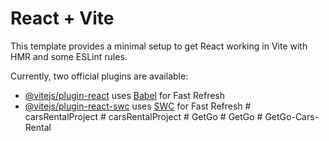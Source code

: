 # React + Vite

This template provides a minimal setup to get React working in Vite with HMR and some ESLint rules.

Currently, two official plugins are available:

- [@vitejs/plugin-react](https://github.com/vitejs/vite-plugin-react/blob/main/packages/plugin-react/README.md) uses [Babel](https://babeljs.io/) for Fast Refresh
- [@vitejs/plugin-react-swc](https://github.com/vitejs/vite-plugin-react-swc) uses [SWC](https://swc.rs/) for Fast Refresh
#   c a r s R e n t a l P r o j e c t  
 #   c a r s R e n t a l P r o j e c t  
 #   G e t G o  
 #   G e t G o  
 #   G e t G o - C a r s - R e n t a l  
 